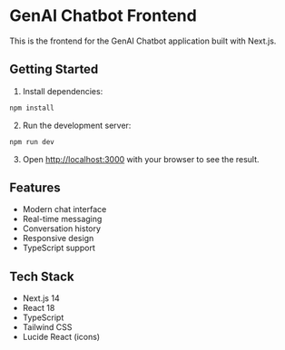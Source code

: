 # GenAI Chatbot Frontend

This is the frontend for the GenAI Chatbot application built with Next.js.

## Getting Started

1. Install dependencies:
```bash
npm install
```

2. Run the development server:
```bash
npm run dev
```

3. Open [http://localhost:3000](http://localhost:3000) with your browser to see the result.

## Features

- Modern chat interface
- Real-time messaging
- Conversation history
- Responsive design
- TypeScript support

## Tech Stack

- Next.js 14
- React 18
- TypeScript
- Tailwind CSS
- Lucide React (icons)
